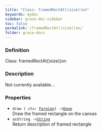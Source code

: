 ```yaml
---
title: "Class: framedRectAt()size()on"
keywords: mydoc
sidebar: grace-doc-sidebar
toc: false
permalink: /framedRectAt()size()on/
folder: grace-docs
---
```


### Definition
Class: framedRectAt()size()on  

### Description
Not currently available...  

### Properties
  
- `draw ( ctx: `[`Foreign`](/grace-documentation/Foreign)`) ->`[`Done`]({{site.baseurl}}/404)  
Draw the framed rectangle on the canvas
- `asString ->`[`String`]({{site.baseurl}}/404)  
Return description of framed rectangle
